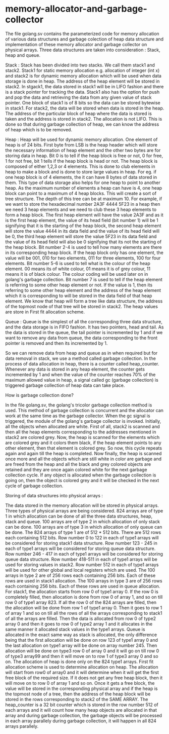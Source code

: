 # memory-allocator-and-garbage-collector

The file golang.sv contains the parameterized code for memory allocation of various data structures and garbage colection of heap data structure and implementation of these memory allocator and 
garbage collector on physical arrays. Three data structures are taken into consideration : Stack, heap and queue. 

Stack : Stack has been divided into two stacks. We call them stack1 and stack2. Stack1 for static memory allocation e.g. allocation of integer (int x) and stack2 is for dynamic 
memory allocation which will be used when data storage is done in heap. The address of the heap element will be stored in stack2. In stgack1, the data stored in stack1 will be in
LIFO fashion and there is a stack pointer for tracking the data. Stack1 also has the option for push and pop the data and retrieving the data from any given value of stack pointer. One block 
of stack1 is of 8 bits so the data can be stored bytewise in stack1. For stack2, the data will be stored when data is stored in the heap. The address of the particular block of heap
where the data is stored is taken and the address is stored in stack2. The allocation is not LIFO. This is done so that during garbage collection of heap, we can know the address
of heap which is to be removed.

Heap : Heap will be used for dynamic memory allocation. One element of heap is of 24 bits. First byte from LSB is the heap header which will store the necessary information of heap element
and the other two bytes are for storing data in heap. Bit 0 is to tell if the heap block is free or not, 0 for free, 1 for not free, bit 1 tells if the heap block is head or not.
The heap block is composed of either 1,2,3 or 4 elements. This is done to club elements in heap to make a block and is done to store large values in heap. For eg. if one heap block is of 4 elements, the it can have 8 bytes of data stored
in them. This type of data storage also helps for one heap to point to another heap. As the maximum number of elements a heap can have is 4, one heap block can point to a maximum of 
4 heap blocks. This will create a sort of tree structure. The depth of this tree can be at maximum 10. For example, if we want to store the hexadecimal number 2A3F 4444 5F23 in a 
heap then we need 3 heap elements and we need to club these 3 heap elements to form a heap block. The first heap element will have the value 2A3F and as it is the first heap
element, the value of its head field (bit number 1) will be 1 signifying that it is the starting of the heap block, the second heap element will store the value 4444 in its data field and the value of its head field will be 0, the 
third heap element will store the value 5F23 in its data field and the value of its head field will also be 0 signifying that its not the starting of the heap block. Bit number 2-4
is used to tell how many elements are there in its corresponding heap block. If the heap block only has one element, the value will be 001, 010 for two elements, 011 for three elements,
100 for four elements. Bit number 5-6 is used to tell what is the colour of the heap element. 00 means its of white colour, 01 means it is of grey colour, 11 means it is of 
black colour. The colour coding will be used later on in golang's garbage collection. Bit number 7 is used to tell if the heap element is referring to some other heap element or not.
If the value is 1, then its referring to some other heap element and the address of the heap element which it is corresponding to will be stored in the data field of that heap element.
We know that heap will form a tree like data structure, the address of the topmost node of that tree will be stored in stack2. The heap values are store in First fit allocation
scheme.

Queue : Queue is the simplest of all the corresponding three data structure, and the data storage is in FIFO fashion. It has two pointers, head and tail. As the data is stored in the
queue, the tail pointer is incremented by 1 and if we want to remove any data from queue, the data corresponding to the front pointer is removed and then its incremented by 1.

So we can remove data from heap and queue as in when required but for data removal in stack, we use a method called garbage collection. In the process of data allocation in heap,
there is a counter called heap_counter. Whenever any data is stored in any heap element, the counter gets incremented by 1 and when the value of the counter reaches 70% of the 
maximum allowed value in heap, a signal called gc (garbage collection) is triggered garbage collection of heap data can take place.

How is garbage collection done?

In the file golang.sv, the golang's tricolor garbage collection method is used. This method of garbage collection is concurrent and the allocator can work at the same time as the 
garbage collector. When the gc signal is triggered, the module of the golang's garbage collector is invoked. Initially, all the objects when allocated are white. First of all, 
stack2 is scanned and then all the heap elements corresponding to the addresses mentioned in stack2 are colored grey. Now, the heap is scanned for the elements which are colored
grey and it colors them black, if the heap element points to any other element, then that element is colored grey. So now, this cycle repeats again and again till the heap is 
completed. Now finally, the heap is scanned once more and all the objects which are still white in color are garbage and are freed from the heap and all the black and grey colored 
objects are retained and they are once again colored white for the next garbage collection cycle. If any object is allocated when the garbage collection is going on, then the 
object is colored grey and it will be checked in the next cycle of garbage collection.

Storing of data structures into physical arrays : 

The data stored in the memory allocation will be stored in physical arrays. Three types of physical arrays are being considered. 824 arrays are of type 1 in which allocation can 
be done of all the three data structures, heap, stack and queue. 100 arrays are of type 2 in which allocation of only stack can be done. 100 arrays are of type 3 in which 
allocation of only queue can be done. The 824 arrays of type 1 are of 512 * 512 bits. There are 512 rows each containing 512 bits. Row number 0 to 122 in each of type1 arrays will be considered for 
storing stack1 data structure. Row number 123 - 245 in each of type1 arrays will be considered for storing queue data structure. Row number 246 - 417 in each of type1 arrays will be considered for storing queue data structure.
Row number 418-511 in each of type1 arrays will be used for storing values in stack2. Row number 512 in each of type1 arrays will be used for other global and local registers which are used. 
The 100 arrays in type 2 are of 256 rows each containing 256 bits. Each of these rows are used in stack1 allocation. The 100 arrays in type 3 are of 256 rows each containing 256 bits. Each of these rows are used in queue allocation.
For stack1, the allocation starts from row 0 of type1 array 0. If the row 0 is completely filled, then allocation is done from row 0 of array 1, and so on till row 0 of type1 array 823. 
If all the row 0  of the 824 arrays are filled, then the allocation will be done from row 1 of type1 array 0. Then it goes to row 1 of array 1 and so on till all the rows of all the 
arrays corresponding to stack1 of all the arrays are filled. Then the data is allocated from row 0 of type2 array 0 and then it goes to row 0 of type2 array 1 and it allocates
in the same manner it allocated stack values in the type1 arrays. Queue is allocated in the exact same way as stack is allocated, the only difference being that the first allocation
will be done on row 123 of type1 array 0 and the last allocation on type1 array will be done on array number 245. Then allocation will be done on type3 row 0 of array 0 and it will
go on till row 0 of type3 array99 and then it will move on to row 1 of type3 array 0 and so on. The allocation of heap is done only on the 824 type1 arrays. First fit allocation
scheme is used to determine allocation on  heap. The allocation will start from row0 of array0 and it will determine when it will get the first free block of the required size. 
If it does not get any free heap block, then it will move on to row 0 of array 1 and so on. Once it gets a free block, the value will be stored in the corresponding physical array
and if the heap is the topmost node of a tree, then the address of the heap block will be stored in the rows corresponding to stack2 of the SAME ARRAY. The heap_counter is a 32 bit 
counter which is stored in the row number 512 of each arrays and it will count how many heap objects are allocated in that array and during garbage collection, the garbage 
objects will be processed in each array parallely during garbage collection, it will happen in all 824 arrays parallely. 

